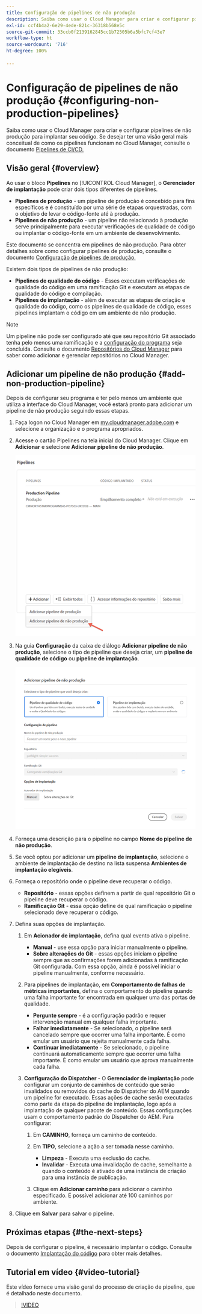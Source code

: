 ```yaml
---
title: Configuração de pipelines de não produção
description: Saiba como usar o Cloud Manager para criar e configurar pipelines de não produção para implantar seu código.
exl-id: ccf4b4a2-6e29-4ede-821c-36318b568e5c
source-git-commit: 33ccb0f2139162845cc1b72505b6a5bfc7cf43e7
workflow-type: ht
source-wordcount: '716'
ht-degree: 100%

---
```


# Configuração de pipelines de não produção {#configuring-non-production-pipelines}

Saiba como usar o Cloud Manager para criar e configurar pipelines de não produção para implantar seu código. Se desejar ter uma visão geral mais conceitual de como os pipelines funcionam no Cloud Manager, consulte o documento [Pipelines de CI/CD.](/help/overview/ci-cd-pipelines.md)

## Visão geral {#overview}

Ao usar o bloco **Pipelines** no [!UICONTROL Cloud Manager], o **Gerenciador de implantação** pode criar dois tipos diferentes de pipelines.

* **Pipelines de produção** - um pipeline de produção é concebido para fins específicos e é constituído por uma série de etapas orquestradas, com o objetivo de levar o código-fonte até à produção.
* **Pipelines de não produção** - um pipeline não relacionado à produção serve principalmente para executar verificações de qualidade de código ou implantar o código-fonte em um ambiente de desenvolvimento.

Este documento se concentra em pipelines de não produção. Para obter detalhes sobre como configurar pipelines de produção, consulte o documento [Configuração de pipelines de produção.](/help/using/production-pipelines.md)

Existem dois tipos de pipelines de não produção:

* **Pipelines de qualidade do código** - Esses executam verificações de qualidade do código em uma ramificação Git e executam as etapas de qualidade do código e compilação.
* **Pipelines de implantação** - além de executar as etapas de criação e qualidade do código, como os pipelines de qualidade de código, esses pipelines implantam o código em um ambiente de não produção.

>[!NOTE]
>
>Um pipeline não pode ser configurado até que seu repositório Git associado tenha pelo menos uma ramificação e a [configuração do programa](/help/getting-started/program-setup.md) seja concluída. Consulte o documento [Repositórios do Cloud Manager](/help/managing-code/repositories.md) para saber como adicionar e gerenciar repositórios no Cloud Manager.

## Adicionar um pipeline de não produção {#add-non-production-pipeline}

Depois de configurar seu programa e ter pelo menos um ambiente que utiliza a interface do Cloud Manager, você estará pronto para adicionar um pipeline de não produção seguindo essas etapas.

1. Faça logon no Cloud Manager em [my.cloudmanager.adobe.com](https://my.cloudmanager.adobe.com) e selecione a organização e o programa apropriados.

1. Acesse o cartão Pipelines na tela inicial do Cloud Manager. Clique em **Adicionar** e selecione **Adicionar pipeline de não produção**.

   ![Adicionar pipeline de não produção](/help/assets/configure-pipelines/nonprod-pipeline-add1.png)

1. Na guia **Configuração** da caixa de diálogo **Adicionar pipeline de não produção**, selecione o tipo de pipeline que deseja criar, um **pipeline de qualidade de código** ou **pipeline de implantação**.

   ![Escolha o tipo de pipeline](/help/assets/configure-pipelines/add-non-production-pipeline.png)

1. Forneça uma descrição para o pipeline no campo **Nome do pipeline de não produção**.

1. Se você optou por adicionar um **pipeline de implantação**, selecione o ambiente de implantação de destino na lista suspensa **Ambientes de implantação elegíveis**.

1. Forneça o repositório onde o pipeline deve recuperar o código.

   * **Repositório** - essas opções definem a partir de qual repositório Git o pipeline deve recuperar o código.
   * **Ramificação Git** - essa opção define de qual ramificação o pipeline selecionado deve recuperar o código.

1. Defina suas opções de implantação.

   1. Em **Acionador de implantação**, defina qual evento ativa o pipeline.

      * **Manual** - use essa opção para iniciar manualmente o pipeline.
      * **Sobre alterações do Git** - essas opções iniciam o pipeline sempre que as confirmações forem adicionadas à ramificação Git configurada. Com essa opção, ainda é possível iniciar o pipeline manualmente, conforme necessário.

   1. Para pipelines de implantação, em **Comportamento de falhas de métricas importantes**, defina o comportamento do pipeline quando uma falha importante for encontrada em qualquer uma das portas de qualidade.

      * **Pergunte sempre** - é a configuração padrão e requer intervenção manual em qualquer falha importante.
      * **Falhar imediatamente** - Se selecionado, o pipeline será cancelado sempre que ocorrer uma falha importante. É como emular um usuário que rejeita manualmente cada falha.
      * **Continuar imediatamente** - Se selecionado, o pipeline continuará automaticamente sempre que ocorrer uma falha importante. É como emular um usuário que aprova manualmente cada falha.

   1. **Configuração do Dispatcher** - O **Gerenciador de implantação** pode configurar um conjunto de caminhos de conteúdo que serão invalidados ou removidos do cache do Dispatcher do AEM quando um pipeline for executado. Essas ações de cache serão executadas como parte da etapa do pipeline de implantação, logo após a implantação de qualquer pacote de conteúdo. Essas configurações usam o comportamento padrão do Dispatcher do AEM. Para configurar:

      1. Em **CAMINHO**, forneça um caminho de conteúdo.
      1. Em **TIPO**, selecione a ação a ser tomada nesse caminho.

         * **Limpeza** - Executa uma exclusão do cache.
         * **Invalidar** - Executa uma invalidação de cache, semelhante a quando o conteúdo é ativado de uma instância de criação para uma instância de publicação.
      1. Clique em **Adicionar caminho** para adicionar o caminho especificado. É possível adicionar até 100 caminhos por ambiente.

1. Clique em **Salvar** para salvar o pipeline.

## Próximas etapas {#the-next-steps}

Depois de configurar o pipeline, é necessário implantar o código. Consulte o documento [Implantação do código](/help/using/code-deployment.md) para obter mais detalhes.

## Tutorial em vídeo {#video-tutorial}

Este vídeo fornece uma visão geral do processo de criação de pipeline, que é detalhado neste documento.

>[!VIDEO](https://video.tv.adobe.com/v/26316/)
